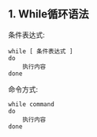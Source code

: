 ## 1. While循环语法
条件表达式:
```
while [ 条件表达式 ]
do
    执行内容
done  
```
命令方式:
```
while command
do
    执行内容
done 
```

